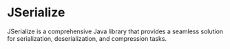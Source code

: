 # JSerialize
JSerialize is a comprehensive Java library that provides a seamless solution for serialization, deserialization, and compression tasks.
